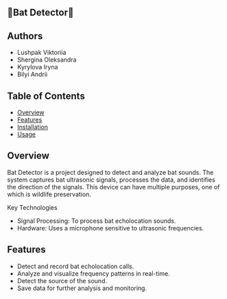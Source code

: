 ## 🦇Bat Detector🦇
## Authors
- Lushpak Viktoriia
- Shergina Oleksandra
- Kyrylova Iryna
- Bilyi Andrii

## Table of Contents
- [Overview](#overview)
- [Features](#features)
- [Installation](#installation)
- [Usage](#usage)

## Overview
Bat Detector is a project designed to detect and analyze bat sounds. The system captures bat ultrasonic signals, processes the data, and identifies the direction of the signals. This device can have multiple purposes, one of which is wildlife preservation.

Key Technologies
- Signal Processing: To process bat echolocation sounds.
- Hardware: Uses a microphone sensitive to ultrasonic frequencies.
## Features
- Detect and record bat echolocation calls.
- Analyze and visualize frequency patterns in real-time.
- Detect the source of the sound.
- Save data for further analysis and monitoring.
